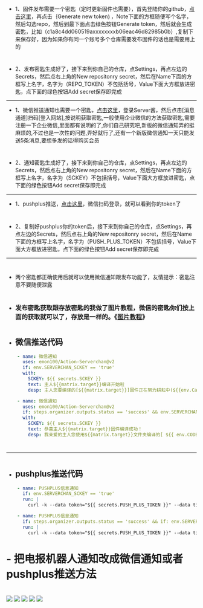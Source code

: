 - 1、固件发布需要一个密匙（定时更新固件也需要），首先登陆你的github，[点击这里](https://github.com/settings/tokens)，再点击｛Generate new token｝，Note下面的方框随便写个名字，然后勾选repo，然后到最下面点击绿色按钮Generate token，然后就会生成密匙，比如（c1a8c4dd060519axxxxxxxxb06eac46d82985b0b）,复制下来保存好，因为如果你有同一个账号多个仓库需要发布固件的话也是需要用上的
#
- 2、发布密匙生成好了，接下来到你自己的仓库，点Settings，再点左边的Secrets，然后点右上角的New repositonry secret，然后在Name下面的方框写上名字，名字为（REPO_TOKEN）不包括括号，Value下面大方框放进密匙，点下面的绿色按钮Add secret保存即完成
---
- 1、微信推送通知也需要一个密匙，[点击这里](https://sct.ftqq.com)，登录Server酱，然后点击[消息通道]扫码[登入网站],按说明获取密匙,一般使用企业微信的方法获取密匙,需要注册一下企业微信,里面都有说明的了,你们自己研究吧,新版的微信通知弄的挺麻烦的,不过也是一次性的问题,弄好就行了,还有一个新版微信通知一天只能发送5条消息,要想多发的话得购买会员
#
- 2、通知密匙生成好了，接下来到你自己的仓库，点Settings，再点左边的Secrets，然后点右上角的New repositonry secret，然后在Name下面的方框写上名字，名字为（SCKEY）不包括括号，Value下面大方框放进密匙，点下面的绿色按钮Add secret保存即完成
---
- 1、pushplus推送，[点击这里](http://www.pushplus.plus/push1.html)，微信扫码登录，就可以看到你的token了
#
- 2、复制好pushplus你的token后，接下来到你自己的仓库，点Settings，再点左边的Secrets，然后点右上角的New repositonry secret，然后在Name下面的方框写上名字，名字为（PUSH_PLUS_TOKEN）不包括括号，Value下面大方框放进密匙，点下面的绿色按钮Add secret保存即完成
---
#
- 两个密匙都正确使用后就可以使用微信通知跟发布功能了，友情提示：密匙注意不要随便泄露
#
- ### 发布密匙获取跟存放密匙的我做了图片教程，微信的密匙你们按上面的获取就可以了，存放是一样的。《[图片教程](https://github.com/kurumiess/OP_README/blob/master/MD/jm.md)》
#

#

- ## 微信推送代码

```yml
    - name: 微信通知
      uses: emon100/Action-Serverchan@v2
      if: env.SERVERCHAN_SCKEY == 'true'
      with:
        SCKEY: ${{ secrets.SCKEY }}
        text: 主人${{matrix.target}}编译开始啦
        desp: 主人您要编译的[${{matrix.target}}]固件正在努力耕耘中(${{env.CangKu}}仓库的#${{env.Run_number}}号),请耐心等待......
```        
        
        
        
```yml  
    - name: 微信通知
      uses: emon100/Action-Serverchan@v2
      if: steps.organizer.outputs.status == 'success' && env.SERVERCHAN_SCKEY == 'true'
      with:
        SCKEY: ${{ secrets.SCKEY }}
        text: 恭喜主人${{matrix.target}}固件编译成功！
        desp: 我亲爱的主人您使用${{matrix.target}}文件夹编译的[ ${{ env.CODE }}-${{ env.TARGET_PROFILE }} ]固件(${{ env.CangKu }}仓库的#${{ env.Run_number }}号)顺利编译完成了！
```
#
---
#
- ## pushplus推送代码


```yml
    - name: PUSHPLUS信息通知
      if: env.SERVERCHAN_SCKEY == 'true'
      run: |
        curl -k --data token="${{ secrets.PUSH_PLUS_TOKEN }}" --data title="开始编译【${{matrix.target}}】" --data "content=🎉 主人：您正在使用【${{matrix.target}}】文件夹编译固件中(${{env.CangKu}}仓库的#${{env.Run_number}}号),请耐心等待...... 😋💐" "http://www.pushplus.plus/send"
```

```yml
    - name: PUSHPLUS信息通知
      if: steps.organizer.outputs.status == 'success' && if: env.SERVERCHAN_SCKEY == 'true'
      run: |
        curl -k --data token="${{ secrets.PUSH_PLUS_TOKEN }}" --data title="[${{ env.CODE }}-${{ env.TARGET_PROFILE }}]编译成功" --data "content=我亲爱的✨主人✨：您使用【${{matrix.target}}】文件夹编译的[${{ env.CODE }}-${{ env.TARGET_PROFILE }}]固件(${{env.CangKu}}仓库的#${{env.Run_number}}号)顺利编译完成了！💐" "http://www.pushplus.plus/send"
```


#
#
# - 把电报机器人通知改成微信通知或者pushplus推送方法
#
<img src="https://github.com/kurumiess/OP_README/blob/master/doc/thm1.png" />
<img src="https://github.com/kurumiess/OP_README/blob/master/doc/thm2.png" />
<img src="https://github.com/kurumiess/OP_README/blob/master/doc/thm3.png" />
<img src="https://github.com/kurumiess/OP_README/blob/master/doc/thm4.png" />
<img src="https://github.com/kurumiess/OP_README/blob/master/doc/thm5.png" />
